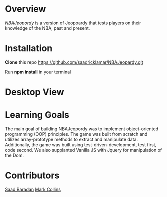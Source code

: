 # Overview

*NBAJeopordy* is a version of Jeopoardy that tests players on their knowledge of the NBA, past and present. 

# Installation

**Clone** this repo https://github.com/saadricklamar/NBAJeopardy.git

Run **npm install** in your terminal

# Desktop View


# Learning Goals

The main goal of building NBAJeopordy was to implement object-oriented programming (OOP) principles. The game was built from scratch and utilizes array-prototype methods to extract and manipulate data. Additionally, the game was built using test-driven-development, test first, code second. We also supplanted Vanilla JS with Jquery for manipulation of the Dom. 

# Contributors

[Saad Baradan](https://github.com/saadricklamar)
[Mark Collins](https://github.com/kobesparrow)

